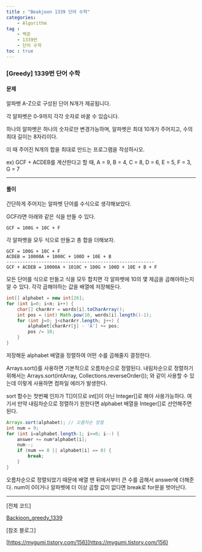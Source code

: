```yaml
---
title : "Beakjoon 1339 단어 수학"
categories: 
    - Algorithm
tag : 
    - 백준
    - 1339번
    - 단어 수학
toc : true
---
```


### [Greedy] 1339번 단어 수학



#### 문제

알파벳 A-Z으로 구성된 단어 N개가 제공됩니다.

각 알파벳은 0-9까지 각각 숫자로 바꿀 수 있습니다.

하나의 알파벳은 하나의 숫자로만 변경가능하며, 알파벳은 최대 10개가 주어지고, 수의 최대 길이는 8자리이다.

이 때 주어진 N개의 합을 최대로 만드는 프로그램을 작성하시오. 

ex) GCF + ACDEB를 계산한다고 할 때, A = 9, B = 4, C = 8, D = 6, E = 5, F = 3, G = 7

------



#### 풀이

간단하게 주어지는 알파벳 단어를 수식으로 생각해보았다.

GCF라면 아래와 같은 식을 만들 수 있다.

```
GCF = 100G + 10C + F
```

각 알파벳을 모두 식으로 만들고 총 합을 더해보자.

```
GCF = 100G + 10C + F
ACDEB = 10000A + 1000C + 100D + 10E + B
-------------------------------------------------------
GCF + ACDEB = 10000A + 1010C + 100G + 100D + 10E + B + F
```

모든 단어를 식으로 만들고 식을 모두 합치면 각 알파벳에 10의 몇 제곱을 곱해야하는지 알 수 있다. 각각 곱해야하는 값을 배열에 저장해둔다.

```java
int[] alphabet = new int[26];
for (int i=0; i<n; i++) {
    char[] charArr = words[i].toCharArray();
    int pos = (int) Math.pow(10, words[i].length()-1);
    for (int j=0; j<charArr.length; j++) {
        alphabet[charArr[j] - 'A'] += pos;
        pos /= 10;
    }
}
```



저장해둔 alphabet 배열을 정렬하여 어떤 수를 곱해줄지 결정한다.

Arrays.sort()를 사용하면 기본적으로 오름차순으로 정렬된다. 내림차순으로 정렬하기위해서는 Arrays.sort(intArray, Collections.reverseOrder()); 와 같이 사용할 수 있는데 이렇게 사용하면 컴파일 에러가 발생한다.

sort 함수는 첫번째 인자가 T[]이므로 int[]이 아닌 Integer[]로 해야 사용가능하다.
여기서 만약 내림차순으로 정렬하기 원한다면 alphabet 배열을 Integer[]로 선언해주면 된다.

```java
Arrays.sort(alphabet); // 오름차순 정렬
int num = 9;
for (int i=alphabet.length-1; i>=0; i--) {
    answer += num*alphabet[i];
    num--;
    if (num == 0 || alphabet[i] == 0) {
      	break;
    }
}
```

오름차순으로 정렬되었기 때문에 배열 맨 뒤에서부터 큰 수를 곱해서 answer에 더해준다.
num이 0이거나 알파벳에 더 이상 곱할 값이 없다면 break로 for문을 벗어난다.

------



[전체 코드]

[Backjoon_greedy_1339](https://github.com/yuntnwls/codingtest/blob/b40ac8ac8ca517edc532e180e8e3e5fbd3c6c613/src/com/backjoon/greedy/t1339/Main.java)

[참조 블로그]

[https://mygumi.tistory.com/156](https://mygumi.tistory.com/156)